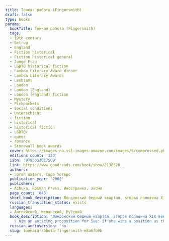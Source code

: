 ```yaml
---
title: Тонкая работа (Fingersmith)
draft: false
type: books
params:
  bookTitle: Тонкая работа (Fingersmith)
  tags:
  - 19th century
  - Betrug
  - England
  - Fiction historical
  - Fiction historical general
  - Junge Frau
  - LGBTQ historical fiction
  - Lambda Literary Award Winner
  - Lambda Literary Awards
  - Lesbians
  - London
  - London (England)
  - London (england) fiction
  - Mystery
  - Pickpockets
  - Social conditions
  - Unterschicht
  - fiction
  - historical
  - historical fiction
  - LGBTQ+
  - queer
  - romance
  - Stonewall book awards
  cover: https://images-na.ssl-images-amazon.com/images/S/compressed.photo.goodreads.com/books/1545241494i/8913370.jpg, https://images-na.ssl-images-amazon.com/images/S/compressed.photo.goodreads.com/books/1377028250i/2138520.jpg
  editions count: '133'
  isbn: '9785353017509'
  link: https://www.goodreads.com/book/show/2138520._
  authors:
  - Sarah Waters, Сара Уотерс
  publication_year: '2002'
  publishers:
  - Azbuka, Rosman Press, Иностранка, Эксмо
  page_count: '845'
  short_book_description: Лондонский бедный квартал, вторая половина XIX века. Сью Триндер, сирота, выросшая среди воров и мошенников, не знает, что судьба странными узами соединила ее жизнь с юной наследницей богатого имения, живущего замкнуто и уединенно…
  russian_translation_status: exists
  languages:
  - Английский, Испанский, Русский
  book_description: "Лондонский бедный квартал, вторая половина XIX века. Сью Триндер, сирота, выросшая среди воров и мошенников, не знает, что судьба странными узами соединила ее жизнь с юной наследницей богатого имения, живущего замкнуто и уединенно. И едва порог дома переступает неотразимый Джентльмен, начинаются приключения, захватывающие дух своей непредсказуемостью.\n\nПогружая читателя в атмосферу викторианского Лондона, автор умело вплетает в ткань \nповествования сюжеты и образы из произведений Чарлза Диккенса, Бернарда Шоу и других писателей.\n\nSue Trinder is an orphan, left as an infant in the care of Mrs. Sucksby, a \"baby farmer,\" who raised her with unusual tenderness, as if Sue were her own. Mrs. Sucksby’s household, with its fussy babies calmed with doses of gin, also hosts a transient family of petty thieves—fingersmiths—for whom this house in the heart of a mean London slum is home. One day, the most beloved thief of all arrives—Gentleman, an elegant con man, who carries with\
    \ him an enticing proposition for Sue: If she wins a position as the maid to Maud Lilly, a naïve gentlewoman, and aids Gentleman in her seduction, then they will all share in Maud’s vast inheritance. Once the inheritance is secured, Maud will be disposed of—passed off as mad, and made to live out the rest of her days in a lunatic asylum. With dreams of paying back the kindness of her adopted family, Sue agrees to the plan. Once in, however, Sue begins to pity her helpless mark and care for Maud Lilly in unexpected ways...But no one and nothing is as it seems in this Dickensian novel of thrills and reversals."
  russian_audioversion: 'no'
  slug: tonkaia-rabota-fingersmith-e8a6fb9b
---
```

